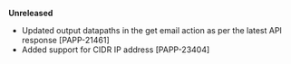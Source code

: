**Unreleased**
* Updated output datapaths in the get email action as per the latest API response [PAPP-21461]
* Added support for CIDR IP address [PAPP-23404]